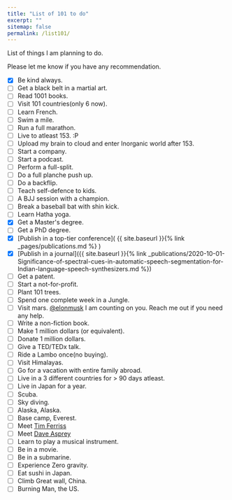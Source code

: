 ```yaml
---
title: "List of 101 to do"
excerpt: ""
sitemap: false
permalink: /list101/
---
```


List of things I am planning to do.

Please let me know if you have any recommendation. 

* [x] Be kind always.
* [ ] Get a black belt in a martial art.
* [ ] Read 1001 books.
* [ ] Visit 101 countries(only 6 now).
* [ ] Learn French.
* [ ] Swim a mile.
* [ ] Run a full marathon.
* [ ] Live to atleast 153. :P
* [ ] Upload my brain to cloud and enter Inorganic world after 153.
* [ ] Start a company.
* [ ] Start a podcast.
* [ ] Perform a full-split.
* [ ] Do a full planche push up.
* [ ] Do a backflip.
* [ ] Teach self-defence to kids.
* [ ] A BJJ session with a champion.
* [ ] Break a baseball bat with shin kick.
* [ ] Learn Hatha yoga.
* [x] Get a Master's degree.
* [ ] Get a PhD degree.
* [x] [Publish in a top-tier conference]( {{ site.baseurl }}{% link _pages/publications.md %} )
* [x] [Publish in a journal]({{ site.baseurl }}{% link _publications/2020-10-01-Significance-of-spectral-cues-in-automatic-speech-segmentation-for-Indian-language-speech-synthesizers.md %})
* [ ] Get a patent.
* [ ] Start a not-for-profit.
* [ ] Plant 101 trees.
* [ ] Spend one complete week in a Jungle.
* [ ] Visit mars. [@elonmusk](https://twitter.com/elonmusk) I am counting on you. Reach me out if you need any help.
* [ ] Write a non-fiction book.
* [ ] Make 1 million dollars (or equivalent).
* [ ] Donate 1 million dollars.
* [ ] Give a TED/TEDx talk.
* [ ] Ride a Lambo once(no buying).
* [ ] Visit Himalayas.
* [ ] Go for a vacation with entire family abroad.
* [ ] Live in a 3 different countries for > 90 days atleast.
* [ ] Live in Japan for a year.
* [ ] Scuba.
* [ ] Sky diving.
* [ ] Alaska, Alaska.
* [ ] Base camp, Everest.
* [ ] Meet [Tim Ferriss](https://en.wikipedia.org/wiki/Tim_Ferriss)
* [ ] Meet [Dave Asprey](https://en.wikipedia.org/wiki/Dave_Asprey)
* [ ] Learn to play a musical instrument.
* [ ] Be in a movie.
* [ ] Be in a submarine.
* [ ] Experience Zero gravity.
* [ ] Eat sushi in Japan.
* [ ] Climb Great wall, China.
* [ ] Burning Man, the US.

